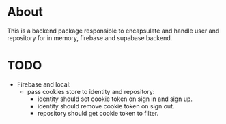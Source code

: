 # About

This is a backend package responsible to encapsulate and handle user and repository for in memory, firebase and supabase backend.

# TODO

- Firebase and local:
  - pass cookies store to identity and repository:
    - identity should set cookie token on sign in and sign up.
    - identity should remove cookie token on sign out.
    - repository should get cookie token to filter.

